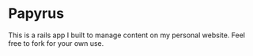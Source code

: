 # Papyrus

This is a rails app I built to manage content on my personal website. Feel free to fork for your own use.
